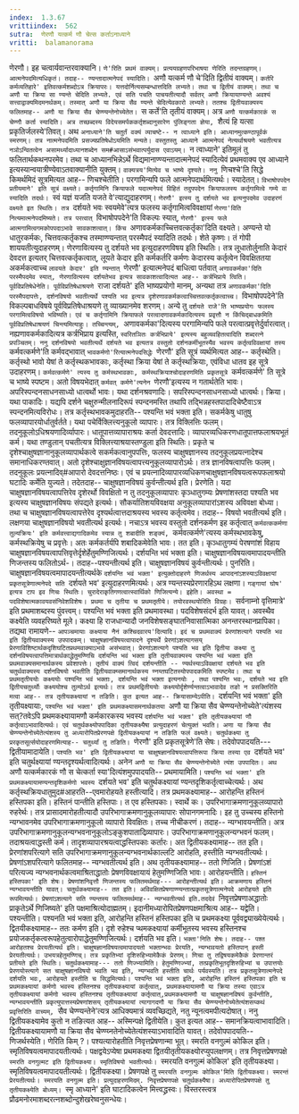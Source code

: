 ```yaml
---
index:  1.3.67
vrittiindex:  562
sutra:  णेरणौ यत्कर्म णौ चेत्स कर्ताऽनाध्याने
vritti:  balamanorama 
---
```


णेरणौ। इह चत्वार्यवान्तरवाक्यानि। `णे'रिति प्रथमं वाक्यम्। प्रत्ययग्रहणपरिभाषया णेरिति तदन्तग्रहणम्। आत्मनेपदमित्यधिकृतं। तदाह-- ण्यन्तादात्मनेपदं स्यादिति। `अणौ यत्कर्म णौ चे'दिति द्वितीयं वाक्यम्। `कर्तरि कर्मव्यतिहारे' इतिवत्कर्मशब्दोऽत्र क्रियापरः। यत्तदोर्नित्यसम्बन्धात्तदिति लभ्यते। तथा च द्वितीयं वाक्यम्। तथा च अणौ या क्रिया सा ण्यन्ते चेदिति लभ्यते. एवं सति पचति पाचयतीत्यादौ सर्वतर् अणौ क्रियायाण्यन्ते अवश्यं सत्त्वाद्वाक्यमिदमनर्थकम्। तस्मात् अणौ या क्रिया सैव ण्यन्ते चेदित्येवकारो लभ्यते। ततश्च द्वितीयवाक्यस्य फलितमाह-- अणौ या क्रिया सैव चेण्ण्यन्तेनोच्येतेत। `स कर्ते'ति तृतीयं वाक्यम्। अत्र `अणौ यत्कर्मकारकं स चेण्णौ कर्ता स्यादिति। अत्र तच्छब्दस्य विदेयसमर्पककर्तृशब्दानुसारेण पुंलिङ्गता ज्ञेया, `शैत्यं हि यत्सा प्रकृतिर्जलस्ये'तिवत्। अथ `अनाध्याने'ति चतुर्तं वक्यं व्याचष्टे-- न त्वाध्याने इति। आध्यानमुत्कण्ठापूर्वकं स्मरणम्। तत्र नात्मनेपदमिति प्रसज्यप्रतिषेधोऽयमिति मन्यते। वस्तुतस्तु आध्याने आत्मनेपदं नेत्यर्थाश्रयणे भवतीत्यत्र नञोऽन्वितत्वेन असामर्थ्यादाध्यानशब्देन सम#आसाऽसंभवात्पर्युदास एवाऽयम्। `न त्वाध्याने' इतिमूलं तु फलितार्थकथनपरमेव। तथा च आध्यानभिन्नेऽर्थे विद्यमानाण्ण्यन्तादात्मनेपदं स्यादित्येवं प्रथमवाक्य एव आध्याने इत्यस्यान्वयात्रीण्येवाऽतवाक्यानीति युक्तम्। `वाक्यत्रय'मित्येव च भाष्ये दृश्यते। ननु `णिचश्चे'ति सिद्धे किमर्थमिदं सूत्रमित्यत आह-- णिचश्चेतीति। परगामिन्यपि फले आत्मनेपदार्थमित्यर्थः। स्यादेतत्। `विभाषोपपदेन प्रतीयमाने' इति सूत्रं वक्ष्यते। कर्तृगामिनि क्रियाफले यदात्मनेपदं विहितं तदुपपदेन क्रियाफलस्य कर्तृगामित्वे गम्ये वा स्यादिति तदर्थः। `स्वं यज्ञं यजति यजते वे'त्याद्युदाहरणम्। `णेरणौ' इत्स्य तु दर्शयते भव इत्यनुपदमेव उदाहरणं वक्ष्यते इत स्थितिः। तत्र `दर्शयते भवः स्वयमेवे'त्यत्र फलस्य कर्तृगामित्वविवक्षायां `णेरणा'विति नित्यमात्मनेपदमिष्यते। तत्र परत्वात् `विभाषोपपदेने'ति विकल्पः स्यात्, `णेरणौ' इत्स्य फले आत्मगामित्वगमकोपपदाऽभावे सावकाशत्वात्। किंच `अणावकर्मकाच्चित्तवत्कर्तृका'दिति वक्ष्यते। अण्यन्ते यो धातुरकर्मकः, चित्तवत्कर्तृकश्च तस्माण्ण्यन्तात् परस्मैपदं स्यादिति तदर्थः। शेते कृष्णः। तं गोपी शाययतीत्युदाहरणम्। णेरणावित्यस्य तु दर्शयते भव इत्युदाहरणविषय इति स्थितिः। तत्र लूधातोर्लुनाति केदारं देवदत्त इत्यतर् चित्तवत्कर्तृकत्वात्, लूयते केदार इति कर्मकर्तरि कर्मणः केदारस्य कर्तृत्वेन विवक्षिततया अकर्मकत्वाच्च `लावयते केदार' इति ण्यन्तात् `णेरणौ' इत्यात्मनेपदं बाधित्वा पर्तवात् `अणावकर्मका'दिति परस्मैपदमेव स्यात्, णेरणावित्यस्य दर्शयतेभव इत्यत्र सावकाशत्वादित्यत आह-- कर्त्रभिप्राये त्विति। पूर्वविप्रतिषेधेनेति। पूर्वविप्रतिषेधाश्रयणे `राजा दर्शयते' इति भाष्यप्रयोगो मानम्, अन्यथा तत्र `अणावकर्मका'दिति परस्मैपदापत्तेः, दर्शनविषयो भवतीत्यर्थे पश्यति भव इत्यत्र दृशेरणावकर्मकत्वाच्चित्तवत्कर्तृकत्वाच्च। `विभाषोपपदेने'ति विकल्पबाधविषये पूर्वविप्रतिषेधाश्रयणे तु व्याख्यानमेव शरणम्। अन्ये तु `दर्शयते राजे'ति भाष्यप्रयोगः फलस्य परगामित्वविषयो भविष्यति। एवं च कर्तृगामिनि क्रियाफले परत्वादणावकर्मकादित्यस्य प्रवृत्तौ न किंचिद्बाधकमिति पूर्वविप्रतिषेधाश्रयणं चिन्त्यमित्याहुः। तच्चिन्त्यम्, `अणावकर्मका'दित्यस्य परगामिन्यपि फले परत्वात्प्रवृत्तेर्दुर्वारत्वात्। नह्यणावकर्मकादित्यत्र कर्त्रभिप्राय इत्यस्ति, `स्वरितञितः कर्त्रभिप्राये' इत्यस्य बहुव्यवहितत्वादिति शब्दरत्ने प्रपञ्चितम्। ननु दर्शनविषयो भवतीत्यर्थे दर्शयते भव इत्यतत्र वस्तुतो दर्शनकर्मीभूतस्यैव भवस्य कर्तृत्वविवक्षायां तस्य `कर्मवत्कर्मणे'ति कर्मवद्भावात् `भावकर्मणो'रित्यात्मनेपदसिद्धेः `णेरणौ' इति सूत्रं व्यर्थमित्यत आह-- कर्तृस्थेति। कर्तृस्थो भावो येषां ते कर्तृस्थकभावकाः, कर्तृस्था क्रिया येषां ते कर्तृस्थक्रियाः, एवंविधा धातव इह सूत्रे उदाहरणम्। `कर्मवत्कर्मणे' त्यस्य तु कर्मस्थभावकाः, कर्मस्थक्रियाश्चोदाहरणमिति प्रकृतसूत्रे `कर्मवत्कर्मणे' ति सूत्रे च भाष्ये स्पष्टम। अतो विषयभेदात् `कर्मवत् कर्मणे'त्यनेन `णेरणौ'इत्यस्य न गतार्थतेति भावः। अपरिस्पन्दनसाधनसाध्यो धात्वर्थो भावः। यथा दर्शनश्रवणादिः। सपरिस्पन्दनसाधनसाध्यो धात्वर्थः। क्रिया। यथा पाकादिः। यद्यपि दर्शने चक्षुरुन्मीलनादिरूपं स्पन्दनमस्ति तथापि तद्भिन्नहस्तपादादिचेष्टैवाऽत्र स्पन्दनमित्यविरोधः। तत्र कर्तृस्थभावकमुदाहरति-- पश्यन्ति भवं भक्ता इति। सकर्मकेषु धातुषु फलव्यापारयोर्धातुर्वर्तते। यथा पचेर्विक्लित्त्यनुकूलो व्यापारः। तत्र विक्लित्तिः फलम्। तदनुकूलोऽधिश्रयणादिर्व्यापारः। धातूपात्तव्यापाराश्रयः कर्ता देवदत्तादिः। व्यापारव्यधिकरणधातूपात्तफलाश्रयभूतं कर्म। यथा तण्डुलान् पचतीत्यत्र विक्लित्त्याश्रयास्तण्डुला इति स्थितिः। प्रकृते च दृशेश्चाक्षुषज्ञानानुकूलव्यापार्थकत्वे सकर्मकत्वानुपपत्तिः, फलस्य चाक्षुषज्ञानस्य तदनुकूलप्रयत्नादेश्च समानाधिकरण्तवात्। अतो दृशेश्चाक्षुज्ञानविषयत्वापत्त्यनुकूलव्यापारोऽर्थः। तत्र ज्ञानविषत्वापत्तिः फलम्। तदनुकूलः प्रयत्नादिव्#आपारो देवदत्तनिष्ठः। एवं च प्रयत्नादिव्यापारव्यधिकणचाक्षुषज्ञानविषयत्वरूपफलाश्रयो घटादिः कर्मेति युज्यते। तदेतदाह-- चाक्षुषज्ञानविषयं कुर्वन्तीत्यर्थ इति। प्रेरणेति। यदा चाक्षुषज्ञानविषयत्वापत्तिरेव दृशेरर्थो विवक्षितो न तु तदनुकूलव्यापारः कृञ्धातुगम्यः प्रेषणांशस्तदा पश्यति भव इत्यस्य चाक्षुषज्ञानविषयः संपद्यते इत्यर्थः। सौकर्यातिशयविवक्षया अनुकूलव्यापारांऽशस्य अविवक्षा बोध्या। तथा च चाक्षुषज्ञानविषयत्वापत्तेरेव दृश्यर्थत्वात्तदाश्रयस्य भवस्य कर्तृत्वमेव। तदाह-- विषयो भवतीत्यर्थ इति। लक्षणया चाक्षुषज्ञानविषयो भवतीत्यर्थ इत्यर्थः। नचाऽत्र भवस्य वस्तुतो दर्शनकर्मण इह कर्तृत्वात् `कर्मवत्ककर्मणा तुल्यक्रियः' इति कर्मवत्त्वाद्यगादिकमेव स्यान्न तु शबादीति शङ्क्यं, `कर्मवत्कर्मणे'त्यस्य कर्मस्थभावकेषु, कर्मस्थक्रियेषु च प्रवृत्तेः। अतः कर्मकर्तर्यपि शबादिकमेवेति भावः। तत इति। कृञ्धातुगम्यं पेरषणांशं विहाय चाक्षुषज्ञानविषयत्वापत्तिवृत्तेर्दृशेर्हेतुमण्णिजित्यर्थः। दर्शयन्ति भवं भक्ता इति। चाक्षुषज्ञानविषयत्वमापादयन्तीति णिजन्तस्य फलितोऽर्थ-। तदाह--पश्यन्तीत्यर्थ इति। चाक्षुषज्ञानविषयं कुर्वन्तीत्यर्थः। पुनरिति। चाक्षुषज्ञानविषयत्वमापादयन्तीत्यर्थके `दर्शयन्ति भवं भक्ता' इत्युक्तोदाहरणे णिजर्थस्य आपादनांऽशस्याऽविवक्षायां प्रकृतसूत्रेणात्मनेपदे सति `दर्शयते भव' इत्युदाहरणमित्यर्थः। अत्र ण्यन्तस्यप्रेरणारहिऽथ लक्षणा। `गङ्गायां घोष' इत्यत्र टाप इव णिचः स्थितिः। चुरादेराकृतिगणत्वात्स्वार्थिको णिजित्यन्ये। इहेति। अवस्था = पदविशेषात्मकावयवसंनिवेशविशेषः। प्रथमा च तृतीया च प्रथमतृतीये। तयोरवस्थयोरिति विग्रहः। `सर्वनाम्नो वृत्तिमात्रे' इति प्रथमाशब्दस्य पुंवत्त्वम्। पश्यन्ति भवं भक्ता इति प्रथमावस्था। पदविशेषसंदर्भ इति यावत्। अवस्थैव कक्ष्येति व्यवहरिष्यते मूले। कक्ष्या हि राजधान्यादौ जनविशेषसङ्घातनिवासात्मिका अनन्तरस्थानप्रापिका। तद्यथा रामायणे-- `आपञ्चमायाः कक्ष्याया नैनं कश्चिदवारय'दित्यादि। इदं च प्रथमवाक्यं प्रेरणांशत्यागे पश्यति भव इति द्वितीयवाक्यस्य उपपादकम्। चाक्षुषज्ञानविषयत्वापादने दृश्यर्थे प्रेरणांऽशत्यागसय् प्रेरणाविशिष्टार्थकदृशिघटितप्रथमवाक्याऽभावे असंभवात्। प्रेरणांऽशत्यागे पश्यति भव इति द्वितीया कक्ष्या तु दर्शनविषयत्वापत्तिमात्रार्थकाद्धेतुमण्णिचि दर्शयन्ति भवं भक्ता इति तृतीयवाक्यस्य पश्यन्ति भवं भक्ता इति प्रथमवाक्यसमानार्थकस्य प्रवेशापत्तेः। तृतीयं वाक्यं त्विदं दर्शयन्तीति -- ण्यर्थस्याऽविवक्षायां दर्शयते भव इति चतुर्थवाक्यस्य दर्शनविषयो भवतीति द्वितीयवाक्य्समानार्थकस्य ण्नय्तघटितस्योपपादकमिति स्पष्टमेव। तथा च प्रथमतृतीययोः कक्ष्ययोः पश्यन्ति भवं भक्ताः, दर्शयन्ति भवं भक्ता इत्यनयोः , तथा पश्यन्ति भवः, दर्शयते भव इति द्वितीयचतुर्थ्योः कक्ष्ययोश्च तुल्योऽर्थ इत्यर्थः। तत्र प्रथमद्वितीययोः कक्ष्ययोर्दृशेर्ण्यन्तत्वाऽभावादेव तङो न प्रसक्तिरिति मत्वा आह-- तत्र तृतीयकक्ष्यायां न तङिति। कुत इत्यत आह-- क्रियासाम्येऽपीति। `दर्शयन्ति भवं भक्ता' इति तृतीयक्ष्यायाः, `पश्यन्ति भवं भक्ता' इति प्रथमकक्ष्यासमनार्थकतया `अणौ या क्रिया सैव चेण्ण्यन्तेनोच्येते'त्यंशस्य सत्?तवेऽपि प्रथमकक्ष्यायामणौ कर्मकारकस्य भवस्य `दर्शयन्ति भवं भक्ता' इति तृतीयकक्ष्यायां णौ कर्तृत्वाऽभावादित्यर्थः। एवं चतुर्थकक्ष्योपपादिका तृतीयकक्ष्यैषा प्रत्युदाहरणं चेत्युक्तं भवति। अणा या क्रिया सैव चेण्ण्यन्तेनोच्येतेत्यंशस्य तु अध्यारोपितप्रेरणपक्षे द्वितीयकक्ष्यायां न तङिति फलं वक्ष्यते। चतुर्थकक्ष्या तु प्ररकृतसूर्त्सयोदाहरणमित्याह-- चतुर्थ्यां तु तङिति। `णेरणौ' इति प्रकृतसूत्रेणे'ति सेषः। तदेवोपपादयति--- द्वितीयामादायेति। `पश्यति भव' इति द्वितीयकक्ष्यायां या चाक्षुषज्ञानविषयत्वापत्तिरूपा क्रिया तस्या एव `दर्शयते भव' इति चतुर्थक्ष्यायां ण्यन्तदृश्यर्थत्वादित्यर्थः। अनेन `अणौ या क्रिया सैव चेण्ण्यन्तेनोच्येते त्यंश उपपादितः। अथ `अणौ यत्कर्मकारकं णौ स चेत्कर्ता स्या'दित्यंशमुपपादयति-- प्रथमायामिति। `पश्यन्ति भवं भक्ता' इति प्रथमकक्ष्यायामण्यन्तदृशिकर्मणो भवस्य `दर्शयते भव' इति चतुर्थकक्ष्यायां ण्यन्तदृशिकर्तृत्वाच्चेत्यर्थः। अथ कर्तृस्थक्रियधातुमुद#आहरति--एवमारोहयते हस्तीत्यादि। तत्र प्रथमकक्ष्यामाह-- आरोहन्ति हस्तिनं हस्तिपका इति। हस्तिनं पान्तीति हस्तिपाः। त एव हस्तिपकाः। स्वार्थे कः। उपरिभागाक्रमणानुकूलव्यापारो रुहरेर्थः। तत्र प्रासादमारोहतीत्यादौ उपरिभागाक्रमणानुकूलव्यापारः सोपानगमनादिः। इह तु उच्चस्य हस्तिनो न्यग्भावनमेव उपरिभागाक्रमणानुकूलो व्यापारो विवक्षितः। तच्च नीचीकरणं। तदाह-- न्यग्भावयन्तीति। अत्र उपरिभागाक्रमणानुकूलन्यग्भवनानुकूलोऽङ्कुशपातादिव्र्यापारः। उपरिभागाक्रमणानुकूलन्यग्भवनं फलम्। तदाश्रयत्वाद्धस्ती कर्म। तादृशव्यापारश्रयत्वाद्धस्तिपकाः कर्तारः। अत द्वितीयकक्ष्यामाह-- तत इति। प्रेरणांशपरित्यागे सति उपरिभागाक्रमणानुकूलन्यग्भवनार्थकाल्लटि आरोहति, हस्तीति न्यग्भवतीत्यर्थः। प्रेषणांऽशपरित्यागे फलितमाह-- न्यग्भवतीत्यर्थ इति। अथ तृतीयकक्ष्यामाह-- ततो णिजिति। प्रेषणांऽशं परित्यज्य न्यग्भवनार्थकत्वमाश्रिताद्धातोः प्रेषणविवक्षायायं हेतुमण्णिजिति भावः। आरोहयन्तीति। `हस्तिनं हस्तिपका' इति शेषः। प्रेषणांशनिवृत्तौ णिजन्तस्य फलितमर्थमाह--- आरोहन्तीत्यर्थ इति। आक्रमणाय हस्तिनं न्यग्भावयन्तीति यावत्। चतुर्थकक्ष्यामाह-- तत इति। अविवक्षितप्रेषणाण्ण्यन्तात्प्रकृतसूत्रेणात्मनेपदे आरोहयते इति रूपमित्यर्थः। प्रेषणांऽशत्यागे सति ण्यन्तस्य फलितमर्थमाह-- न्यग्भवतीत्यर्थ इति.तददेवं `निवृत्तप्रेषणाअद्धातोः प्राकृतेऽर्थे णिजिष्यते' इति पक्षमाश्रित्योदाह्मतम्। इदानीमध्यारोपितप्रेषणपक्षमाश्रित्य आह-- यद्वेति। पश्यन्तीति। पश्यनति भवं भक्ता इति, आरोहन्ति हस्तिनं हस्तिपका इति च प्रथमकक्ष्या पूर्ववद्व्याख्येयेत्यर्थः। द्वितयीकक्ष्यामाह-- ततः कर्मण इति। दृशे रुहेश्च प्थमकक्ष्यायां कर्मीभूतस्य भवस्य हस्तिनश्च प्रयोजकर्तृकत्वरूपहेतुत्वारोपाद्धेतुमण्णिजित्यर्थः। दर्शयति भव इति। `भक्ता'निति शेषः। तदाह-- पश्त आरोहतश्च प्रेरयतीत्यर्थ इति। चाक्षुषज्ञानविषयत्वमापादयतो भक्तान्भवः प्रेरयति, न्यग्भावयतो हस्तिपान् हस्ती प्रेरयतीत्यर्थः। उभयत्रहेतुमण्णिच्। तत्र प्रकृतिभ्यां दृशिरुहिभ्यामेकैकं प्रेरणम्। णिचा तु तद्विषयकमेकैकं प्रेरणान्तरं प्रतीयते इति स्थितिः। चतुर्थकक्ष्यामाह--- ततो णिज्भ्यामिति। हेतुमण्णिज्भ्यां, तत्प्रकृतिभूतदृशिरुहिभ्यां च उपात्तयोः प्रेरणयोस्त्यागे सत चाक्षुषज्ञानविषयो भवति भव इति, न्यग्भवति हस्तीति चार्थः पर्यवस्यति। तत्र प्रकृतसूत्रेणात्मनेपदे दर्शयति भवः, आरोहयते हस्तीति च सिद्धमित्यर्थः। पश्यन्ति भवं भक्ता इति, आरोहन्ति हस्तिनं हस्तिपका इति च प्रथमकक्ष्यायां कर्मणो भवस्य हस्तिनश्च तृतीयकक्ष्यायां कर्तृत्वात्, प्रथमकक्ष्यायामणौ या क्रिया तस्या एवाऽत्र तृतीयकक्ष्यायां कर्मणो भवस्य हस्तिनश्च तृतीयकक्ष्यायां कर्तृत्वात्,प्रथमकक्ष्यामणौ या चाक्षुषज्ञानविषयं कुर्वन्तीति, न्यग्भावयन्तीति प्रकृत्युपात्तस्यप्रेषणांशसय् तृतीयकक्ष्यायां त्यागागदणौ या क्रिया सैव चेण्ण्यन्तेनोच्येतेत्यंशसय्कथं प्रवृत्तिरिति वाच्यम्, `सैव चेण्ण्यन्तेने'त्यत्र आधिक्यमात्रं व्यवच्छिद्यते, नतु न्यूनत्वमपीत्यदोषात्। ननु द्वितीयकक्ष्यामेव कुतो न तङित्यत आह-- अस्मिन्पक्षे द्वितीयेति। कुत इत्यत आह-- समानक्रियत्वाभावादिति। द्वितीयकक्ष्यायामणौ या क्रिया सैव चेण्ण्य्नतेनोच्येतेत्यंशस्याऽभावादिति यावत्। तदेवोपपादयति-- णिजर्थस्येति। णेरिति किम् ?। पश्यत्यारोहतीति निवृत्तप्रेषणान्मा भूत्। स्मरति वनगुल्मं कोकिल इति। स्मृतिविषयत्वमापादयतीत्यर्थः। पक्षद्वयेऽप्येषा प्रथमकक्ष्या द्वितयीतृतीयकक्ष्योरप्युपलक्षणम्। तत्र निवृत्तप्रेषणपक्षे `स्मरति वनगुल्मट इति द्वितीयकक्ष्या। स्मृतिविषयो भवतीत्यर्थः। `स्मरयति वनगुल्मं कोकिल' इति तृतीयकक्ष्या। स्मृतिविषयत्वमापादयतीत्यर्थः। द्वितीयकक्ष्या। प्रेषणपक्षे तु `स्मरयति वनगुल्मः कोकिल'मिति द्वितीयकक्ष्या। स्मरन्तं प्रेरयतीत्यर्थः। स्मरयति वनगुल्म इति। प्रत्युदाहरणमिदम्. निवृत्तप्रेषणपक्षे चतुर्थकक्ष्यैषा। अध्यारोपितप्रेषणपक्षे तु तृतीयकक्ष्येति बोध्यम्। `स्मृ आध्याने' इति घाटादिकत्वेन मित्त्वद्ध्रस्वः। विस्तरस्त्वत्र प्रौढमनोरमाशब्दरत्नशब्दोन्दुशेखरेष्वनुसन्धेयः।

